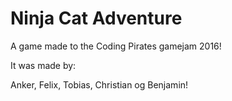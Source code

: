 # Ninja Cat Adventure

A game made to the Coding Pirates gamejam 2016!

It was made by:

Anker, Felix, Tobias, Christian og Benjamin!


